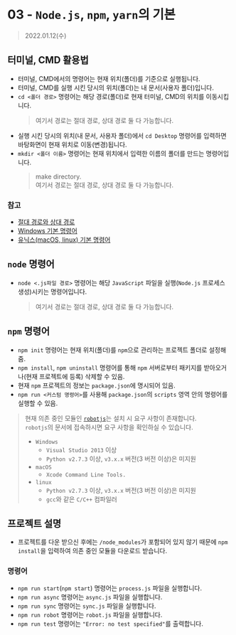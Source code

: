 # 03 - `Node.js`, `npm`, `yarn`의 기본

> 2022.01.12(수)

## 터미널, CMD 활용법

- 터미널, CMD에서의 명령어는 현재 위치(폴더)를 기준으로 실행됩니다.
- 터미널, CMD를 실행 시킨 당시의 위치(폴더)는 내 문서(사용자 폴더)입니다.
- `cd <폴더 경로>` 명령어는 해당 경로(폴더)로 현재 터미널, CMD의 위치를 이동시킵니다.
  > 여기서 경로는 절대 경로, 상대 경로 둘 다 가능합니다.
- 실행 시킨 당시의 위치(내 문서, 사용자 폴더)에서 `cd Desktop` 명령어를 입력하면 바탕화면이 현재 위치로 이동(변경)됩니다.
- `mkdir <폴더 이름>` 명령어는 현재 위치에서 입력한 이름의 폴더를 만드는 명령어입니다.
  > make directory.  
  > 여기서 경로는 절대 경로, 상대 경로 둘 다 가능합니다.

### 참고

- [절대 경로와 상대 경로](https://velog.io/@ryurbsgks5114/%EC%A0%88%EB%8C%80%EA%B2%BD%EB%A1%9C%EC%99%80-%EC%83%81%EB%8C%80%EA%B2%BD%EB%A1%9C)
- [Windows 기본 명령어](https://library1008.tistory.com/42)
- [유닉스(macOS, linux) 기본 명령어](https://cailisin.tistory.com/127)

## `node` 명령어

- `node <.js파일 경로>` 명령어는 해당 `JavaScript` 파일을 실행(`Node.js` 프로세스 생성)시키는 명령어입니다.
  > 여기서 경로는 절대 경로, 상대 경로 둘 다 가능합니다.

## `npm` 명령어

- `npm init` 명령어는 현재 위치(폴더)를 `npm`으로 관리하는 프로젝트 폴더로 설정해줌.
- `npm install`, `npm uninstall` 명령어를 통해 `npm` 서버로부터 패키지를 받아오거나(현재 프로젝트에 등록) 삭제할 수 있음.
- 현재 `npm` 프로젝트의 정보는 `package.json`에 명시되어 있음.
- `npm run <커스텀 명령어>`를 사용해 `package.json`의 `scripts` 영역 안의 명령어를 실행할 수 있음.

> 현재 의존 중인 모듈인 [`robotjs`](http://robotjs.io/docs/building)는 설치 시 요구 사항이 존재합니다.  
> `robotjs`의 문서에 접속하시면 요구 사항을 확인하실 수 있습니다.
>
> - `Windows`
>   - `Visual Studio 2013` 이상
>   - `Python v2.7.3` 이상, `v3.x.x` 버전(3 버전 이상)은 미지원
> - `macOS`
>   - `Xcode Command Line Tools.`
> - `linux`
>   - `Python v2.7.3` 이상, `v3.x.x` 버전(3 버전 이상)은 미지원
>   - `gcc`와 같은 `C/C++` 컴파일러

## 프로젝트 설명

- 프로젝트를 다운 받으신 후에는 `/node_modules`가 포함되어 있지 않기 때문에 `npm install`을 입력하여 의존 중인 모듈을 다운로드 받습니다.

### 명령어

- `npm run start`(`npm start`) 명령어는 `process.js` 파일을 실행합니다.
- `npm run async` 명령어는 `async.js` 파일을 실행합니다.
- `npm run sync` 명령어는 `sync.js` 파일을 실행합니다.
- `npm run robot` 명령어는 `robot.js` 파일을 실행합니다.
- `npm run test` 명령어는 `"Error: no test specified"`를 출력합니다.

